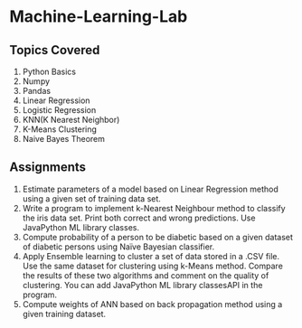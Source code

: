 # Machine-Learning-Lab

## Topics Covered

1. Python Basics
2. Numpy
3. Pandas
4. Linear Regression
5. Logistic Regression
6. KNN(K Nearest Neighbor)
7. K-Means Clustering
8. Naive Bayes Theorem



## Assignments

1. Estimate parameters of a model based on Linear Regression method using a given set of training data set.
2. Write a program to implement k-Nearest Neighbour method to classify the iris data set. Print both correct and wrong predictions. Use JavaPython ML library classes.
3. Compute probability of a person to be diabetic based on a given dataset of diabetic persons using Naïve Bayesian classifier.
4. Apply Ensemble learning to cluster a set of data stored in a .CSV file. Use the same dataset for clustering using k-Means method. Compare the results of these two algorithms and comment on the quality of clustering. You can add JavaPython ML library classesAPI in the program.
5. Compute weights of ANN based on back propagation method using a given training dataset.
